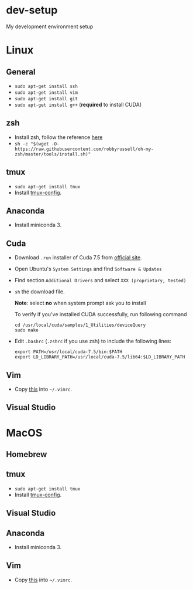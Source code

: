 # dev-setup
My development environment setup

# Linux

## General
- `sudo apt-get install ssh`
- `sudo apt-get install vim`
- `sudo apt-get install git`
- `sudo apt-get install g++` (**required** to install CUDA)

## zsh

- Install zsh, follow the reference [here](https://github.com/robbyrussell/oh-my-zsh/wiki/Installing-ZSH)
- `sh -c "$(wget -O- https://raw.githubusercontent.com/robbyrussell/oh-my-zsh/master/tools/install.sh)"`

## tmux

- `sudo apt-get install tmux`
- Install [tmux-config](https://github.com/tony/tmux-config).

## Anaconda
- Install miniconda 3.

## Cuda
- Download `.run` installer of Cuda 7.5 from [official site](https://developer.nvidia.com/cuda-toolkit).
- Open Ubuntu's `System Settings` and find `Software & Updates`
- Find section `Additional Drivers` and select `XXX (proprietary, tested)`
- `sh` the download file.

  **Note**: select **no** when system prompt ask you to install

  To verify if you've installed CUDA successfully, run following command
  ```
  cd /usr/local/cuda/samples/1_Utilities/deviceQuery
  sudo make
  ```
- Edit `.bashrc` (`.zshrc` if you use zsh) to include the following lines:

  ```
  export PATH=/usr/local/cuda-7.5/bin:$PATH
  export LD_LIBRARY_PATH=/usr/local/cuda-7.5/lib64:$LD_LIBRARY_PATH
  ```

## Vim
- Copy [this](https://github.com/amix/vimrc/blob/master/vimrcs/basic.vim) into `~/.vimrc`.

## Visual Studio

# MacOS

## Homebrew

## tmux

- `sudo apt-get install tmux`
- Install [tmux-config](https://github.com/tony/tmux-config).

## Visual Studio

## Anaconda
- Install miniconda 3.

## Vim
- Copy [this](https://github.com/amix/vimrc/blob/master/vimrcs/basic.vim) into `~/.vimrc`.
